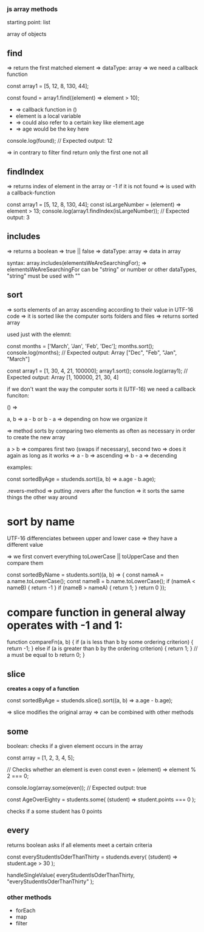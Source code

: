 ### js array methods

starting point: list

array of objects

## find

=> return the first matched element
=> dataType: array
=> we need a callback function

const array1 = [5, 12, 8, 130, 44];

const found = array1.find((element) => element > 10);

- => callback function in ()
- element is a local variable
- => could also refer to a certain key like element.age
- => age would be the key here

console.log(found);
// Expected output: 12

=> in contrary to filter find return only the first one not all

## findIndex

=> returns index of element in the array or -1 if it is not found
=> is used with a callback-function

const array1 = [5, 12, 8, 130, 44];
const isLargeNumber = (element) => element > 13;
console.log(array1.findIndex(isLargeNumber));
// Expected output: 3

## includes

=> returns a boolean => true || false
=> dataType: array
=> data in array

syntax:
array.includes(elementsWeAreSearchingFor);
=> elementsWeAreSearchingFor can be "string" or number or other dataTypes, "string" must be used with ""

## sort

=> sorts elements of an array ascending according to their value in UTF-16 code
=> it is sorted like the computer sorts folders and files
=> returns sorted array

used just with the elemnt:

const months = ['March', 'Jan', 'Feb', 'Dec'];
months.sort();
console.log(months);
// Expected output: Array ["Dec", "Feb", "Jan", "March"]

const array1 = [1, 30, 4, 21, 100000];
array1.sort();
console.log(array1);
// Expected output: Array [1, 100000, 21, 30, 4]

if we don't want the way the computer sorts it (UTF-16) we need a callback funciton:

() =>

a, b => a - b or b - a => depending on how we organize it

=> method sorts by comparing two elements as often as necessary in order to create the new array

a > b => compares first two (swaps if necessary), second two
=> does it again as long as it works
=> a - b => ascending
=> b - a => decending

examples:

const sortedByAge = studends.sort((a, b) => a.age - b.age);

.revers-method => putting .revers after the function => it sorts the same things the other way around

# sort by name

UTF-16 differenciates between upper and lower case => they have a different value

=> we first convert everything toLowerCase || toUpperCase and then compare them

const sortedByName = students.sort((a, b) => {
const nameA = a.name.toLowerCase();
const nameB = b.name.toLowerCase();
if (nameA < nameB) {
return -1
}
if (nameB > nameA) {
return 1;
}
return 0
});

# compare function in general alway operates with -1 and 1:

function compareFn(a, b) {
if (a is less than b by some ordering criterion) {
return -1;
} else if (a is greater than b by the ordering criterion) {
return 1;
}
// a must be equal to b
return 0;
}

## slice

**creates a copy of a function**

const sortedByAge = studends.slice().sort((a, b) => a.age - b.age);

=> slice modifies the original array
=> can be combined with other methods

## some

boolean: checks if a given element occurs in the array

const array = [1, 2, 3, 4, 5];

// Checks whether an element is even
const even = (element) => element % 2 === 0;

console.log(array.some(even));
// Expected output: true

const AgeOverEighty = students.some(
(student) => student.points === 0
);

checks if a some student has 0 points

## every

returns boolean
asks if all elements meet a certain criteria

const everyStudentIsOderThanThirty = studends.every(
(student) => student.age > 30
);

handleSingleValue(
everyStudentIsOderThanThirty,
"everyStudentIsOderThanThirty"
);

### other methods

- forEach
- map
- filter
